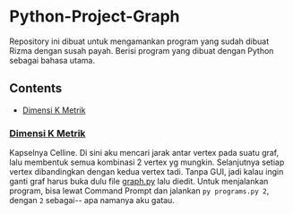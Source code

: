 # Python-Project-Graph

Repository ini dibuat untuk mengamankan program yang sudah dibuat Rizma dengan susah payah. Berisi program yang dibuat dengan Python sebagai bahasa utama.

## Contents
- [Dimensi K Metrik](#dimensi-k-metrik)

### [Dimensi K Metrik](https://github.com/Ryudaa/Python-Project-Graph/tree/master/Dimensi%20K%20Metrik)
Kapselnya Celline. Di sini aku mencari jarak antar vertex pada suatu graf, lalu membentuk semua kombinasi 2 vertex yg mungkin. Selanjutnya setiap vertex dibandingkan dengan kedua vertex tadi.
Tanpa GUI, jadi kalau ingin ganti graf harus buka dulu file [graph.py](https://github.com/Ryudaa/Python-Project-Graph/blob/master/Dimensi%20K%20Metrik/graph.py) lalu diedit.
Untuk menjalankan program, bisa lewat Command Prompt dan jalankan `py programs.py 2`, dengan `2` sebagai-- apa namanya aku gatau.
